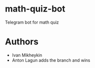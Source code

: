# math-quiz-bot
Telegram bot for math quiz

# Authors

- Ivan Mikheykin
- Anton Lagun adds the branch and wins
